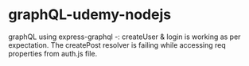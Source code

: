 # graphQL-udemy-nodejs
 graphQL using express-graphql -: 
 createUser & login is working as per expectation. 
The createPost resolver is failing while accessing req properties from auth.js file.
